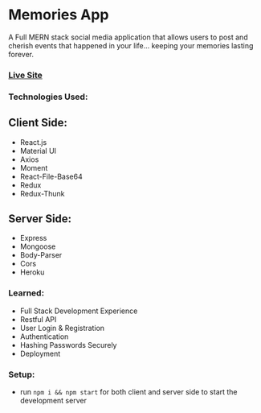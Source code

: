 # Memories App 

A Full MERN stack social media application that allows users to post and cherish events that happened in your life... keeping your memories lasting forever. 

### [Live Site](https://memories-app-tk.netlify.app/)

### Technologies Used: 
## Client Side: 
+ React.js 
+ Material UI 
+ Axios 
+ Moment
+ React-File-Base64 
+ Redux
+ Redux-Thunk

## Server Side: 
+ Express
+ Mongoose 
+ Body-Parser 
+ Cors 
+ Heroku 

### Learned: 
+ Full Stack Development Experience 
+ Restful API 
+ User Login & Registration
+ Authentication 
+ Hashing Passwords Securely
+ Deployment  

### Setup:
- run ```npm i && npm start``` for both client and server side to start the development server

